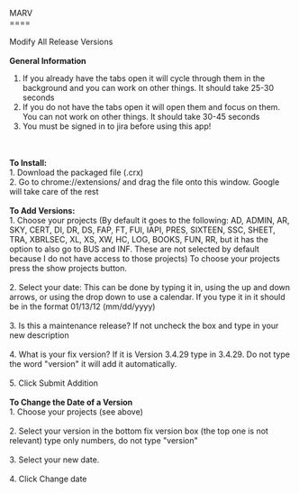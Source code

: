 MARV<BR>
====<BR>
<BR>
Modify All Release Versions<BR>
<BR>
<b>General Information</b><BR>
1. If you already have the tabs open it will cycle through them in the background and you can work on other things. It should take 25-30 seconds<BR>
2. If you do not have the tabs open it will open them and focus on them. You can not work on other things. It should take 30-45 seconds<BR>
3. You must be signed in to jira before using this app!<BR>
<BR>
<BR>
<b>To Install: </b><BR>
1. Download the packaged file (.crx)<BR>
2. Go to chrome://extensions/ and drag the file onto this window. Google will take care of the rest<BR>
<BR>
<b>To Add Versions: </b><BR>
1. Choose your projects (By default it goes to the following: AD, ADMIN, AR, SKY, CERT, DI, DR, DS, FAP, FT, FUI, IAPI, PRES, SIXTEEN, SSC, SHEET, TRA, XBRLSEC, XL, XS, XW, HC, LOG,  BOOKS, FUN, RR, but it has the option to also go to BUS and INF. These are not selected by default because I do not have access to those projects) To choose your projects press the show projects button. <BR>
<BR>
2. Select your date: This can be done by typing it in, using the up and down arrows, or using the drop down to use a calendar. If you type it in it should be in the format 01/13/12 (mm/dd/yyyy)<BR>
<BR>
3. Is this a maintenance release? If not uncheck the box and type in your new description<BR>
<BR>
4. What is your fix version? If it is Version 3.4.29 type in 3.4.29. Do not type the word "version" it will add it automatically.<BR>
<BR>
5. Click Submit Addition<BR>
<BR>
<b>To Change the Date of a Version</b><BR>
1. Choose your projects (see above)<BR>
<BR>
2. Select your version in the bottom fix version box (the top one is not relevant) type only numbers, do not type "version"<BR>
<BR>
3. Select your new date.<BR>
<BR>
4. Click Change date<BR>
<BR>

